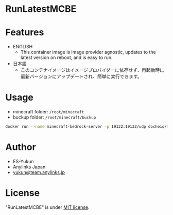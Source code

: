 # RunLatestMCBE
 
# Features
* ENGLISH
  - This container image is image provider agnostic, updates to the latest version on reboot, and is easy to run.
* 日本語
  - このコンテナイメージはイメージプロバイダーに依存せず、再起動時に最新バージョンにアップデートされ、簡単に実行できます。

# Usage

* minecraft folder: `/root/minecraft`
* buckup folder:    `/root/minecraft/buckup`

```bash
docker run --name minecraft-bedrock-server -p 19132:19132/udp docheio/minecraft-be:latest
```

# Author
 
* ES-Yukun
* Anylinks Japan
* yukun@team.anylinks.jp
 
# License
 
"RunLatestMCBE" is under [MIT license](https://en.wikipedia.org/wiki/MIT_License).